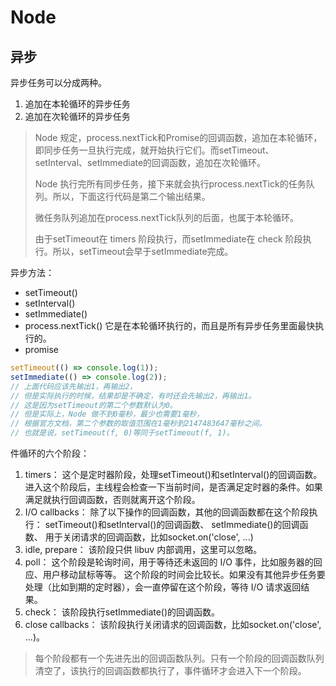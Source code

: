 # Node
## 异步
异步任务可以分成两种。
1. 追加在本轮循环的异步任务
2. 追加在次轮循环的异步任务

> Node 规定，process.nextTick和Promise的回调函数，追加在本轮循环，即同步任务一旦执行完成，就开始执行它们。而setTimeout、setInterval、setImmediate的回调函数，追加在次轮循环。
>
> Node 执行完所有同步任务，接下来就会执行process.nextTick的任务队列。所以，下面这行代码是第二个输出结果。
> 
> 微任务队列追加在process.nextTick队列的后面，也属于本轮循环。
> 
> 由于setTimeout在 timers 阶段执行，而setImmediate在 check 阶段执行。所以，setTimeout会早于setImmediate完成。

异步方法：
- setTimeout()
- setInterval()
- setImmediate()
- process.nextTick() 它是在本轮循环执行的，而且是所有异步任务里面最快执行的。
- promise

```js
setTimeout(() => console.log(1));
setImmediate(() => console.log(2));
// 上面代码应该先输出1，再输出2，
// 但是实际执行的时候，结果却是不确定，有时还会先输出2，再输出1。
// 这是因为setTimeout的第二个参数默认为0。
// 但是实际上，Node 做不到0毫秒，最少也需要1毫秒，
// 根据官方文档，第二个参数的取值范围在1毫秒到2147483647毫秒之间。
// 也就是说，setTimeout(f, 0)等同于setTimeout(f, 1)。
```

件循环的六个阶段：
1. timers：
   这个是定时器阶段，处理setTimeout()和setInterval()的回调函数。进入这个阶段后，主线程会检查一下当前时间，是否满足定时器的条件。如果满足就执行回调函数，否则就离开这个阶段。
2. I/O callbacks：
   除了以下操作的回调函数，其他的回调函数都在这个阶段执行：
    setTimeout()和setInterval()的回调函数、
    setImmediate()的回调函数、
    用于关闭请求的回调函数，比如socket.on('close', ...)
3. idle, prepare：
   该阶段只供 libuv 内部调用，这里可以忽略。
4. poll：
   这个阶段是轮询时间，用于等待还未返回的 I/O 事件，比如服务器的回应、用户移动鼠标等等。
   这个阶段的时间会比较长。如果没有其他异步任务要处理（比如到期的定时器），会一直停留在这个阶段，等待 I/O 请求返回结果。
5. check：
   该阶段执行setImmediate()的回调函数。
6. close callbacks：
   该阶段执行关闭请求的回调函数，比如socket.on('close', ...)。
   
> 每个阶段都有一个先进先出的回调函数队列。只有一个阶段的回调函数队列清空了，该执行的回调函数都执行了，事件循环才会进入下一个阶段。